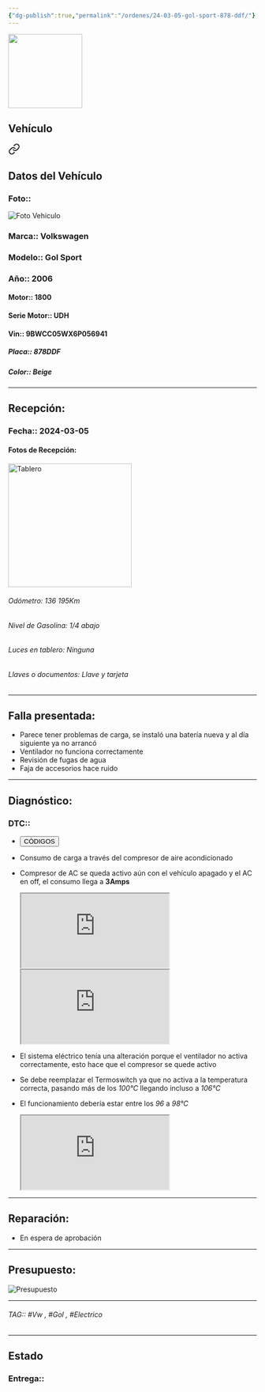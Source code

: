 ```yaml
---
{"dg-publish":true,"permalink":"/ordenes/24-03-05-gol-sport-878-ddf/"}
---
```


<img src="https://lh3.googleusercontent.com/d/137fl3TIZ0-PU8b-Pt0bsjclwHub_u78G" width="150">

## Vehículo

<div class="transclusion internal-embed is-loaded"><a class="markdown-embed-link" href="/vehiculos/volkswagen/gol-sport-878-ddf/#datos-del-vehiculo" aria-label="Open link"><svg xmlns="http://www.w3.org/2000/svg" width="24" height="24" viewBox="0 0 24 24" fill="none" stroke="currentColor" stroke-width="2" stroke-linecap="round" stroke-linejoin="round" class="svg-icon lucide-link"><path d="M10 13a5 5 0 0 0 7.54.54l3-3a5 5 0 0 0-7.07-7.07l-1.72 1.71"></path><path d="M14 11a5 5 0 0 0-7.54-.54l-3 3a5 5 0 0 0 7.07 7.07l1.71-1.71"></path></svg></a><div class="markdown-embed">



## Datos del Vehículo 
### Foto:: 
<img src="https://lh3.googleusercontent.com/d/1CLwus5E_FabSWPYscdN3L_0TzObls2ee" Alt="Foto Vehiculo">

### Marca:: Volkswagen 
### Modelo:: Gol Sport 
### Año:: 2006
#### Motor:: 1800
#### Serie Motor:: UDH
#### Vin:: 9BWCC05WX6P056941
##### Placa:: 878DDF
##### Color:: Beige
---


</div></div>


## Recepción:
### Fecha:: 2024-03-05
#### Fotos de Recepción: 
<img src="https://lh3.googleusercontent.com/d/1CMY-psendceWZIM_a1RWcSpE9hSD6wli" width="250" Alt="Tablero">

###### Odómetro: 136 195Km
###### Nivel de Gasolina: 1/4 abajo
###### Luces en tablero: Ninguna
###### Llaves o documentos: Llave y tarjeta

---

## Falla presentada:
- Parece tener problemas de carga, se instaló una batería nueva y al día siguiente ya no arrancó 
- Ventilador no funciona correctamente 
- Revisión de fugas de agua 
- Faja de accesorios hace ruido 


---

## Diagnóstico:
### DTC:: 

- <a href="https://usait.x431.com/Home/Report/reportDetail/diagnose_record_id/41ce14b0geKw8ctZKw2Y54oGoG/report_type/D/l/es/timezone/-6"><button class="btn success">CÓDIGOS</button></a>
- Consumo de carga a través del compresor de aire acondicionado 
- Compresor de AC se queda activo aún con el vehículo apagado y el AC en off, el consumo llega a **3Amps**
	<iframe src="https://drive.google.com/file/d/1D1fgB1Frcl-H1LY4-KmkxKRzaDJByFI3/preview" allow="autoplay"></iframe>
	<iframe src="https://drive.google.com/file/d/1D1hmNZTTRy9s74Tf65oPlQXZT0Sj75mx/preview" allow="autoplay"></iframe>

- El sistema eléctrico tenía una alteración porque el ventilador no activa correctamente, esto hace que el compresor se quede activo 
- Se debe reemplazar el Termoswitch ya que no activa a la temperatura correcta, pasando más de los *100°C* llegando incluso a *106°C*
- El funcionamiento debería estar entre los *96* a *98°C*
	<iframe src="https://drive.google.com/file/d/1D5iuyCNwCHKaZVitkeohm1kATOjpX6A0/preview" allow="autoplay"></iframe>

---
## Reparación:
- En espera de aprobación 

---

## Presupuesto:

<img src="https://lh3.googleusercontent.com/d/1D9UswI8qSzVU1sijCkyq8skbEhi9PXcj" Alt="Presupuesto">

---

###### TAG:: #Vw , #Gol , #Electrico 

---

## Estado

### Entrega:: 


